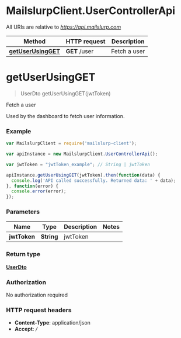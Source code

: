 # MailslurpClient.UserControllerApi

All URIs are relative to *https://api.mailslurp.com*

Method | HTTP request | Description
------------- | ------------- | -------------
[**getUserUsingGET**](UserControllerApi.md#getUserUsingGET) | **GET** /user | Fetch a user


<a name="getUserUsingGET"></a>
# **getUserUsingGET**
> UserDto getUserUsingGET(jwtToken)

Fetch a user

Used by the dashboard to fetch user information.

### Example
```javascript
var MailslurpClient = require('mailslurp-client');

var apiInstance = new MailslurpClient.UserControllerApi();

var jwtToken = "jwtToken_example"; // String | jwtToken

apiInstance.getUserUsingGET(jwtToken).then(function(data) {
  console.log('API called successfully. Returned data: ' + data);
}, function(error) {
  console.error(error);
});

```

### Parameters

Name | Type | Description  | Notes
------------- | ------------- | ------------- | -------------
 **jwtToken** | **String**| jwtToken | 

### Return type

[**UserDto**](UserDto.md)

### Authorization

No authorization required

### HTTP request headers

 - **Content-Type**: application/json
 - **Accept**: */*

